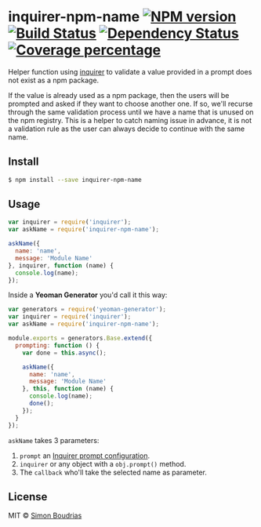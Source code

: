 # inquirer-npm-name [![NPM version][npm-image]][npm-url] [![Build Status][travis-image]][travis-url] [![Dependency Status][daviddm-image]][daviddm-url] [![Coverage percentage][coveralls-image]][coveralls-url]

Helper function using [inquirer](https://github.com/SBoudrias/Inquirer.js) to validate a value provided in a prompt does not exist as a npm package.

If the value is already used as a npm package, then the users will be prompted and asked if they want to choose another one. If so, we'll recurse through the same validation process until we have a name that is unused on the npm registry. This is a helper to catch naming issue in advance, it is not a validation rule as the user can always decide to continue with the same name.

## Install

```sh
$ npm install --save inquirer-npm-name
```


## Usage

```js
var inquirer = require('inquirer');
var askName = require('inquirer-npm-name');

askName({
  name: 'name',
  message: 'Module Name'
}, inquirer, function (name) {
  console.log(name);
});
```

Inside a **Yeoman Generator** you'd call it this way:

```js
var generators = require('yeoman-generator');
var inquirer = require('inquirer');
var askName = require('inquirer-npm-name');

module.exports = generators.Base.extend({
  prompting: function () {
    var done = this.async();

    askName({
      name: 'name',
      message: 'Module Name'
    }, this, function (name) {
      console.log(name);
      done();
    });
  }
});
```

`askName` takes 3 parameters:

1. `prompt` an [Inquirer prompt configuration](https://github.com/SBoudrias/Inquirer.js#question).
2. `inquirer` or any object with a `obj.prompt()` method.
3. The `callback` who'll take the selected name as parameter.

## License

MIT © [Simon Boudrias](http://twitter.com/vaxilart)


[npm-image]: https://badge.fury.io/js/inquirer-npm-name.svg
[npm-url]: https://npmjs.org/package/inquirer-npm-name
[travis-image]: https://travis-ci.org/SBoudrias/inquirer-npm-name.svg?branch=master
[travis-url]: https://travis-ci.org/SBoudrias/inquirer-npm-name
[daviddm-image]: https://david-dm.org/SBoudrias/inquirer-npm-name.svg?theme=shields.io
[daviddm-url]: https://david-dm.org/SBoudrias/inquirer-npm-name
[coveralls-image]: https://coveralls.io/repos/SBoudrias/inquirer-npm-name/badge.svg
[coveralls-url]: https://coveralls.io/r/SBoudrias/inquirer-npm-name

